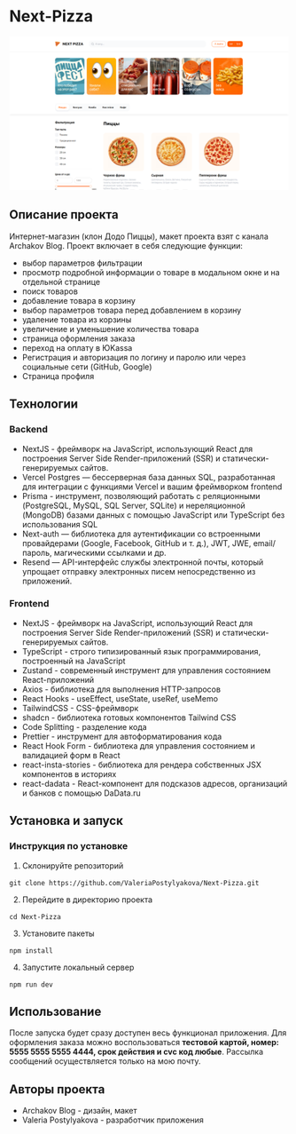 # Next-Pizza

![Next-Pizza](/public/Next-Pizza.png)

## Описание проекта

Интернет-магазин (клон Додо Пиццы), макет проекта взят с канала Archakov Blog.
Проект включает в себя следующие функции:

-   выбор параметров фильтрации
-   просмотр подробной информации о товаре в модальном окне и на отдельной странице
-   поиск товаров
-   добавление товара в корзину
-   выбор параметров товара перед добавлением в корзину
-   удаление товара из корзины
-   увеличение и уменьшение количества товара
-   страница оформления заказа
-   переход на оплату в ЮKassa
-   Регистрация и авторизация по логину и паролю или через социальные сети (GitHub, Google)
-   Страница профиля

## Технологии

### Backend

-   NextJS - фреймворк на JavaScript, использующий React для построения Server Side Render-приложений (SSR) и статически-генерируемых сайтов.
-   Vercel Postgres — бессерверная база данных SQL, разработанная для интеграции с функциями Vercel и вашим фреймворком frontend
-   Prisma - инструмент, позволяющий работать с реляционными (PostgreSQL, MySQL, SQL Server, SQLite) и нереляционной (MongoDB) базами данных с помощью JavaScript или TypeScript без использования SQL
-   Next-auth — библиотека для аутентификации со встроенными провайдерами (Google, Facebook, GitHub и т. д.), JWT, JWE, email/пароль, магическими ссылками и др.
-   Resend — API-интерфейс службы электронной почты, который упрощает отправку электронных писем непосредственно из приложений.

### Frontend

-   NextJS - фреймворк на JavaScript, использующий React для построения Server Side Render-приложений (SSR) и статически-генерируемых сайтов.
-   TypeScript - строго типизированный язык программирования, построенный на JavaScript
-   Zustand - современный инструмент для управления состоянием React-приложений
-   Axios - библиотека для выполнения HTTP-запросов
-   React Hooks - useEffect, useState, useRef, useMemo
-   TailwindCSS - CSS-фреймворк
-   shadcn - библиотека готовых компонентов Tailwind CSS
-   Code Splitting - разделение кода
-   Prettier - инструмент для автоформатирования кода
-   React Hook Form - библиотека для управления состоянием и валидацией форм в React
-   react-insta-stories - библиотека для рендера собственных JSX компонентов в историях
-   react-dadata - React-компонент для подсказов адресов, организаций и банков с помощью DaData.ru

## Установка и запуск

### Инструкция по установке

1. Склонируйте репозиторий

```git
git clone https://github.com/ValeriaPostylyakova/Next-Pizza.git
```

2. Перейдите в директорию проекта

```git
cd Next-Pizza
```

3. Установите пакеты

```git
npm install
```

4. Запустите локальный сервер

```git
npm run dev
```

## Использование

После запуска будет сразу доступен весь функционал приложения.
Для оформления заказа можно воспользоваться **тестовой картой, номер: 5555 5555 5555 4444, срок действия и cvc код любые**.
Рассылка сообщений осуществляется только на мою почту.

## Авторы проекта

-   Archakov Blog - дизайн, макет
-   Valeria Postylyakova - разработчик приложения
